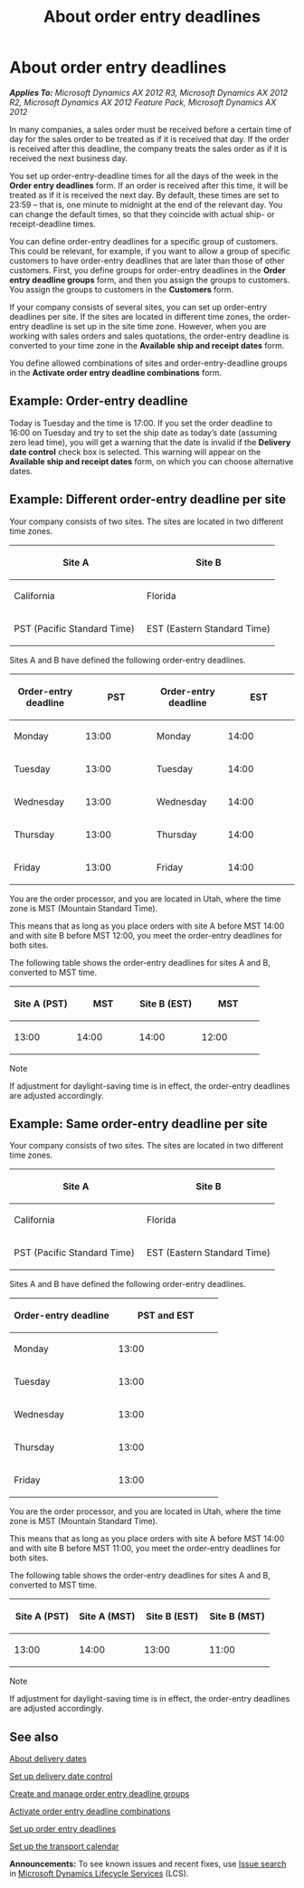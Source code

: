 ﻿---
title: About order entry deadlines
TOCTitle: About order entry deadlines
ms:assetid: 69192fde-5223-46e6-832f-bbf0fed1e73b
ms:mtpsurl: https://technet.microsoft.com/en-us/library/Aa571166(v=AX.60)
ms:contentKeyID: 36057961
ms.date: 04/18/2014
mtps_version: v=AX.60
f1_keywords:
- entry
- sales order
- deadline
- deadlines
---

# About order entry deadlines 


_**Applies To:** Microsoft Dynamics AX 2012 R3, Microsoft Dynamics AX 2012 R2, Microsoft Dynamics AX 2012 Feature Pack, Microsoft Dynamics AX 2012_

In many companies, a sales order must be received before a certain time of day for the sales order to be treated as if it is received that day. If the order is received after this deadline, the company treats the sales order as if it is received the next business day.

You set up order-entry-deadline times for all the days of the week in the **Order entry deadlines** form. If an order is received after this time, it will be treated as if it is received the next day. By default, these times are set to 23:59 – that is, one minute to midnight at the end of the relevant day. You can change the default times, so that they coincide with actual ship- or receipt-deadline times.

You can define order-entry deadlines for a specific group of customers. This could be relevant, for example, if you want to allow a group of specific customers to have order-entry deadlines that are later than those of other customers. First, you define groups for order-entry deadlines in the **Order entry deadline groups** form, and then you assign the groups to customers. You assign the groups to customers in the **Customers** form.

If your company consists of several sites, you can set up order-entry deadlines per site. If the sites are located in different time zones, the order-entry deadline is set up in the site time zone. However, when you are working with sales orders and sales quotations, the order-entry deadline is converted to your time zone in the **Available ship and receipt dates** form.

You define allowed combinations of sites and order-entry-deadline groups in the **Activate order entry deadline combinations** form.

## Example: Order-entry deadline

Today is Tuesday and the time is 17:00. If you set the order deadline to 16:00 on Tuesday and try to set the ship date as today’s date (assuming zero lead time), you will get a warning that the date is invalid if the **Delivery date control** check box is selected. This warning will appear on the **Available ship and receipt dates** form, on which you can choose alternative dates.

## Example: Different order-entry deadline per site

Your company consists of two sites. The sites are located in two different time zones.

<table>
<colgroup>
<col style="width: 50%" />
<col style="width: 50%" />
</colgroup>
<thead>
<tr class="header">
<th><p>Site A</p></th>
<th><p>Site B</p></th>
</tr>
</thead>
<tbody>
<tr class="odd">
<td><p>California</p></td>
<td><p>Florida</p></td>
</tr>
<tr class="even">
<td><p>PST (Pacific Standard Time)</p></td>
<td><p>EST (Eastern Standard Time)</p></td>
</tr>
</tbody>
</table>


Sites A and B have defined the following order-entry deadlines.

<table>
<colgroup>
<col style="width: 25%" />
<col style="width: 25%" />
<col style="width: 25%" />
<col style="width: 25%" />
</colgroup>
<thead>
<tr class="header">
<th><p>Order-entry deadline</p></th>
<th><p>PST</p></th>
<th><p>Order-entry deadline</p></th>
<th><p>EST</p></th>
</tr>
</thead>
<tbody>
<tr class="odd">
<td><p>Monday</p></td>
<td><p>13:00</p></td>
<td><p>Monday</p></td>
<td><p>14:00</p></td>
</tr>
<tr class="even">
<td><p>Tuesday</p></td>
<td><p>13:00</p></td>
<td><p>Tuesday</p></td>
<td><p>14:00</p></td>
</tr>
<tr class="odd">
<td><p>Wednesday</p></td>
<td><p>13:00</p></td>
<td><p>Wednesday</p></td>
<td><p>14:00</p></td>
</tr>
<tr class="even">
<td><p>Thursday</p></td>
<td><p>13:00</p></td>
<td><p>Thursday</p></td>
<td><p>14:00</p></td>
</tr>
<tr class="odd">
<td><p>Friday</p></td>
<td><p>13:00</p></td>
<td><p>Friday</p></td>
<td><p>14:00</p></td>
</tr>
</tbody>
</table>


You are the order processor, and you are located in Utah, where the time zone is MST (Mountain Standard Time).

This means that as long as you place orders with site A before MST 14:00 and with site B before MST 12:00, you meet the order-entry deadlines for both sites.

The following table shows the order-entry deadlines for sites A and B, converted to MST time.

<table>
<colgroup>
<col style="width: 25%" />
<col style="width: 25%" />
<col style="width: 25%" />
<col style="width: 25%" />
</colgroup>
<thead>
<tr class="header">
<th><p>Site A (PST)</p></th>
<th><p>MST</p></th>
<th><p>Site B (EST)</p></th>
<th><p>MST</p></th>
</tr>
</thead>
<tbody>
<tr class="odd">
<td><p>13:00</p></td>
<td><p>14:00</p></td>
<td><p>14:00</p></td>
<td><p>12:00</p></td>
</tr>
</tbody>
</table>



> [!NOTE]
> <P>If adjustment for daylight-saving time is in effect, the order-entry deadlines are adjusted accordingly.</P>



## Example: Same order-entry deadline per site

Your company consists of two sites. The sites are located in two different time zones.

<table>
<colgroup>
<col style="width: 50%" />
<col style="width: 50%" />
</colgroup>
<thead>
<tr class="header">
<th><p>Site A</p></th>
<th><p>Site B</p></th>
</tr>
</thead>
<tbody>
<tr class="odd">
<td><p>California</p></td>
<td><p>Florida</p></td>
</tr>
<tr class="even">
<td><p>PST (Pacific Standard Time)</p></td>
<td><p>EST (Eastern Standard Time)</p></td>
</tr>
</tbody>
</table>


Sites A and B have defined the following order-entry deadlines.

<table>
<colgroup>
<col style="width: 50%" />
<col style="width: 50%" />
</colgroup>
<thead>
<tr class="header">
<th><p>Order-entry deadline</p></th>
<th><p>PST and EST</p></th>
</tr>
</thead>
<tbody>
<tr class="odd">
<td><p>Monday</p></td>
<td><p>13:00</p></td>
</tr>
<tr class="even">
<td><p>Tuesday</p></td>
<td><p>13:00</p></td>
</tr>
<tr class="odd">
<td><p>Wednesday</p></td>
<td><p>13:00</p></td>
</tr>
<tr class="even">
<td><p>Thursday</p></td>
<td><p>13:00</p></td>
</tr>
<tr class="odd">
<td><p>Friday</p></td>
<td><p>13:00</p></td>
</tr>
</tbody>
</table>


You are the order processor, and you are located in Utah, where the time zone is MST (Mountain Standard Time).

This means that as long as you place orders with site A before MST 14:00 and with site B before MST 11:00, you meet the order-entry deadlines for both sites.

The following table shows the order-entry deadlines for sites A and B, converted to MST time.

<table>
<colgroup>
<col style="width: 25%" />
<col style="width: 25%" />
<col style="width: 25%" />
<col style="width: 25%" />
</colgroup>
<thead>
<tr class="header">
<th><p>Site A (PST)</p></th>
<th><p>Site A (MST)</p></th>
<th><p>Site B (EST)</p></th>
<th><p>Site B (MST)</p></th>
</tr>
</thead>
<tbody>
<tr class="odd">
<td><p>13:00</p></td>
<td><p>14:00</p></td>
<td><p>13:00</p></td>
<td><p>11:00</p></td>
</tr>
</tbody>
</table>



> [!NOTE]
> <P>If adjustment for daylight-saving time is in effect, the order-entry deadlines are adjusted accordingly.</P>



## See also

[About delivery dates](about-delivery-dates.md)

[Set up delivery date control](set-up-delivery-date-control.md)

[Create and manage order entry deadline groups](create-and-manage-order-entry-deadline-groups.md)

[Activate order entry deadline combinations](activate-order-entry-deadline-combinations.md)

[Set up order entry deadlines](set-up-order-entry-deadlines.md)

[Set up the transport calendar](set-up-the-transport-calendar.md)

  
**Announcements:** To see known issues and recent fixes, use [Issue search](http://go.microsoft.com/fwlink/?linkid=389258) in [Microsoft Dynamics Lifecycle Services](http://go.microsoft.com/fwlink/?linkid=306505) (LCS).

